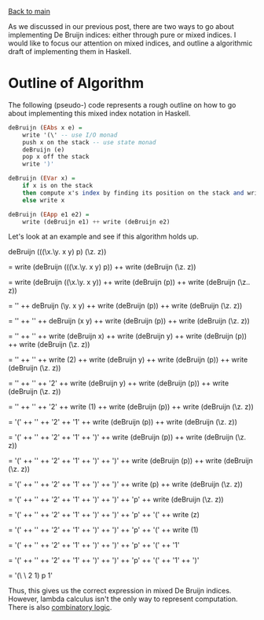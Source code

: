 [Back to main](https://jd-anabi.github.io/functional-programming/)

As we discussed in our previous post, there are two ways to go about implementing 
De Bruijn indices: either through pure or mixed indices. I would like to focus our 
attention on mixed indices, and outline a algorithmic draft of implementing them in Haskell. 

# Outline of Algorithm
The following (pseudo-) code represents a rough outline on how to go about implementing 
this mixed index notation in Haskell.

```haskell
deBruijn (EAbs x e) = 
    write '(\' -- use I/O monad
    push x on the stack -- use state monad
    deBruijn (e)
    pop x off the stack
    write ')'

deBruijn (EVar x) = 
    if x is on the stack
    then compute x's index by finding its position on the stack and write index
    else write x

deBruijn (EApp e1 e2) = 
    write (deBruijn e1) ++ write (deBruijn e2)
```

Let's look at an example and see if this algorithm holds up.

deBruijn (((\x.\y. x y) p) (\z. z))

= write (deBruijn (((\x.\y. x y) p)) ++ write (deBruijn (\z. z))

= write (deBruijn ((\x.\y. x y)) ++ write (deBruijn (p)) ++ write (deBruijn (\z.. z))

= '\' ++ deBruijn (\y. x y) ++ write (deBruijn (p)) ++ write (deBruijn (\z. z))

= '\' ++ '\' ++ deBruijn (x y) ++ write (deBruijn (p)) ++ write (deBruijn (\z. z))

= '\' ++ '\' ++ write (deBruijn x) ++ write (deBruijn y) ++ write (deBruijn (p)) ++ write (deBruijn (\z. z))

= '\' ++ '\' ++ write (2) ++ write (deBruijn y) ++ write (deBruijn (p)) ++ write (deBruijn (\z. z))

= '\' ++ '\' ++ '2' ++ write (deBruijn y) ++ write (deBruijn (p)) ++ write (deBruijn (\z. z))

= '\' ++ '\' ++ '2' ++ write (1) ++ write (deBruijn (p)) ++ write (deBruijn (\z. z))

= '(\' ++ '\' ++ '2' ++ '1' ++ write (deBruijn (p)) ++ write (deBruijn (\z. z))

= '(\' ++ '\' ++ '2' ++ '1' ++ ')' ++ write (deBruijn (p)) ++ write (deBruijn (\z. z))

= '(\' ++ '\' ++ '2' ++ '1' ++ ')' ++ ')' ++ write (deBruijn (p)) ++ write (deBruijn (\z. z))

= '(\' ++ '\' ++ '2' ++ '1' ++ ')' ++ ')' ++ write (p) ++ write (deBruijn (\z. z))

= '(\' ++ '\' ++ '2' ++ '1' ++ ')' ++ ')' ++ 'p' ++ write (deBruijn (\z. z))

= '(\' ++ '\' ++ '2' ++ '1' ++ ')' ++ ')' ++ 'p' ++ '(\' ++ write (z)

= '(\' ++ '\' ++ '2' ++ '1' ++ ')' ++ ')' ++ 'p' ++ '(\' ++ write (1)

= '(\' ++ '\' ++ '2' ++ '1' ++ ')' ++ ')' ++ 'p' ++ '(\' ++ '1'

= '(\' ++ '\' ++ '2' ++ '1' ++ ')' ++ ')' ++ 'p' ++ '(\' ++ '1' ++ ')'

= '(\ \ 2 1) p 1'

Thus, this gives us the correct expression in mixed De Bruijn indices. However, lambda calculus isn't the only way to represent 
computation. There is also [combinatory logic](https://jd-anabi.github.io/functional-programming/combinatory-logic).
